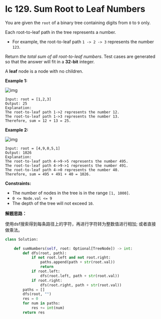 # lc 129. Sum Root to Leaf Numbers

You are given the `root` of a binary tree containing digits from `0` to `9` only.

Each root-to-leaf path in the tree represents a number.

- For example, the root-to-leaf path `1 -> 2 -> 3` represents the number `123`.

Return *the total sum of all root-to-leaf numbers*. Test cases are generated so that the answer will fit in a **32-bit** integer.

A **leaf** node is a node with no children.



**Example 1:**

![img](https://assets.leetcode.com/uploads/2021/02/19/num1tree.jpg)

```
Input: root = [1,2,3]
Output: 25
Explanation:
The root-to-leaf path 1->2 represents the number 12.
The root-to-leaf path 1->3 represents the number 13.
Therefore, sum = 12 + 13 = 25.
```

**Example 2:**

![img](https://assets.leetcode.com/uploads/2021/02/19/num2tree.jpg)

```
Input: root = [4,9,0,5,1]
Output: 1026
Explanation:
The root-to-leaf path 4->9->5 represents the number 495.
The root-to-leaf path 4->9->1 represents the number 491.
The root-to-leaf path 4->0 represents the number 40.
Therefore, sum = 495 + 491 + 40 = 1026.
```

 

**Constraints:**

- The number of nodes in the tree is in the range `[1, 1000]`.
- `0 <= Node.val <= 9`
- The depth of the tree will not exceed `10`.



**解题思路：**

使用dsf搜索得到每条路径上的字符，再进行字符转为整数值进行相加; 或者直接做乘法。



```python
class Solution:
    
    def sumNumbers(self, root: Optional[TreeNode]) -> int:
        def dfs(root, path):
            if not root.left and not root.right:
                paths.append(path + str(root.val))
                return
            if root.left:
                dfs(root.left, path + str(root.val))
            if root.right:
                dfs(root.right, path + str(root.val))
        paths = []
        dfs(root, "")
        res = 0
        for num in paths:
            res += int(num)
        return res
  
```

